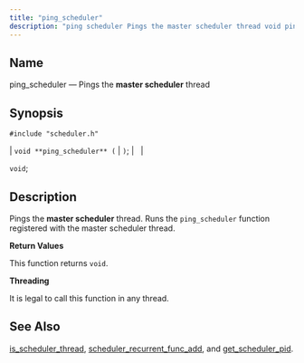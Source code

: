 ```yaml
---
title: "ping_scheduler"
description: "ping scheduler Pings the master scheduler thread void ping scheduler void Pings the master scheduler thread Runs the ping scheduler function registered with the master scheduler thread This function returns void It is legal to call this function in any thread is scheduler thread scheduler recurrent func add and get..."
---
```


<a name="apis.ping_scheduler"></a> 
## Name

ping_scheduler — Pings the **master scheduler**           thread

## Synopsis

`#include "scheduler.h"`

| `void **ping_scheduler** (` | `)`; |   |

`void`;<a name="idp58842832"></a> 
## Description

Pings the **master scheduler**           thread. Runs the `ping_scheduler` function registered with the master scheduler thread.

**<a name="idp58845248"></a> Return Values**

This function returns `void`.

**<a name="idp58846608"></a> Threading**

It is legal to call this function in any thread.

<a name="idp58847712"></a> 
## See Also

[is_scheduler_thread](/momentum/3/3-api/apis-is-scheduler-thread), [scheduler_recurrent_func_add](/momentum/3/3-api/apis-scheduler-recurrent-func-add), and [get_scheduler_pid](/momentum/3/3-api/apis-get-scheduler-pid).